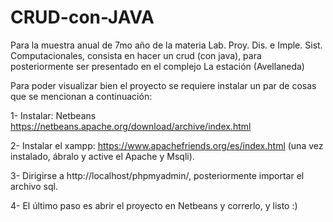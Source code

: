 # CRUD-con-JAVA
Para la muestra anual de 7mo año de la materia Lab. Proy. Dis. e Imple. Sist. Computacionales, consista en hacer un crud (con java), para posteriormente ser presentado en el complejo La estación (Avellaneda)

Para poder visualizar bien el proyecto se requiere instalar un par de cosas que se mencionan a continuación:

1- Instalar:  Netbeans https://netbeans.apache.org/download/archive/index.html

2- Instalar el xampp:  https://www.apachefriends.org/es/index.html (una vez instalado, ábralo y active el Apache y Msqli).

3- Dirigirse a http://localhost/phpmyadmin/, posteriormente importar el archivo sql.

4- El último paso es abrir el proyecto en Netbeans y correrlo, y listo :)
